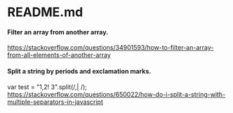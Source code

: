 # README.md

#### Filter an array from another array.
https://stackoverflow.com/questions/34901593/how-to-filter-an-array-from-all-elements-of-another-array

#### Split a string by periods and exclamation marks.
var test = "1,2! 3".split(/,| /);
https://stackoverflow.com/questions/650022/how-do-i-split-a-string-with-multiple-separators-in-javascript

